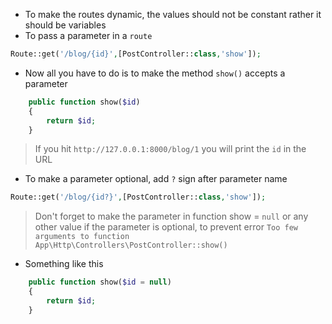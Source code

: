 
- To make the routes dynamic, the values should not be constant rather it should be variables
- To pass a parameter in a `route`
````php
Route::get('/blog/{id}',[PostController::class,'show']);
````

- Now all you have to do is to make the method `show()` accepts a parameter
````php
    public function show($id)
    {
        return $id;
    }
````
> If you hit `http://127.0.0.1:8000/blog/1` you will print the `id` in the URL


- To make a parameter optional, add `?` sign after parameter name
````php
Route::get('/blog/{id?}',[PostController::class,'show']);
````
> Don't forget to make the parameter in function show = `null` or any other value
> if the parameter is optional, to prevent error `Too few arguments to function App\Http\Controllers\PostController::show()`

- Something like this
````php
    public function show($id = null)
    {
        return $id;
    }
````